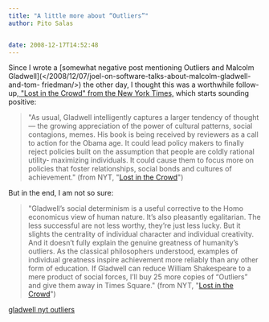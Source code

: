 ```yaml
---
title: "A little more about “Outliers”"
author: Pito Salas


date: 2008-12-17T14:52:48
---
```




Since I wrote a [somewhat negative post mentioning Outliers and Malcolm
Gladwell](</2008/12/07/joel-on-software-talks-about-malcolm-gladwell-and-tom-
friedman/>) the other day, I thought this was a worthwhile follow-up,[ "Lost
in the Crowd" from the New York
Times,](<http://www.nytimes.com/2008/12/16/opinion/16brooks.html?partner=rss&emc=rss>)
which starts sounding positive:

> "As usual, Gladwell intelligently captures a larger tendency of thought —
> the growing appreciation of the power of cultural patterns, social
> contagions, memes. His book is being received by reviewers as a call to
> action for the Obama age. It could lead policy makers to finally reject
> policies built on the assumption that people are coldly rational utility-
> maximizing individuals. It could cause them to focus more on policies that
> foster relationships, social bonds and cultures of achievement." (from NYT,
> "[Lost in the
> Crowd](<http://www.nytimes.com/2008/12/16/opinion/16brooks.html?partner=rss&emc=rss>)")

But in the end, I am not so sure:

> "Gladwell’s social determinism is a useful corrective to the Homo economicus
> view of human nature. It’s also pleasantly egalitarian. The less successful
> are not less worthy, they’re just less lucky. But it slights the centrality
> of individual character and individual creativity. And it doesn’t fully
> explain the genuine greatness of humanity’s outliers. As the classical
> philosophers understood, examples of individual greatness inspire
> achievement more reliably than any other form of education. If Gladwell can
> reduce William Shakespeare to a mere product of social forces, I’ll buy 25
> more copies of “Outliers” and give them away in Times Square." (from NYT,
> "[Lost in the
> Crowd](<http://www.nytimes.com/2008/12/16/opinion/16brooks.html?partner=rss&emc=rss>)")

[gladwell nyt outliers](<http://technorati.com/tag/gladwell%20nyt%20outliers>)


